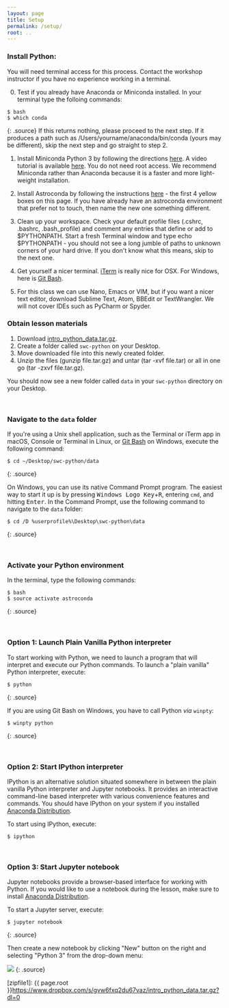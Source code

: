 ```yaml
---
layout: page
title: Setup
permalink: /setup/
root: ..
---
```


### Install Python:

You will need terminal access for this process. Contact the workshop instructor if you have no experience working in a terminal. 

0. Test if you already have Anaconda or Miniconda installed. In your terminal type the folloing commands:
~~~
$ bash
$ which conda
~~~
{: .source}
If this returns nothing, please proceed to the next step. If it produces a path such as /Users/yourname/anaconda/bin/conda (yours may be different), skip the next step and go straight to step 2.

1. Install Miniconda Python 3 by following the directions [here](https://astroconda.readthedocs.io/en/latest/getting_started.html#getting-started-jump). A video tutorial is available [here](http://swcarpentry.github.io/python-novice-gapminder/setup/). You do not need root access. We recommend Miniconda rather than Anaconda because it is a faster and more light-weight installation.

2. Install Astroconda by following the instructions [here](https://astroconda.readthedocs.io/en/latest/installation.html#standard-install) - the first 4 yellow boxes on this page. If you have already have an astroconda environment that prefer not to touch, then name the new one something different.

3. Clean up your workspace. Check your default profile files (.cshrc, .bashrc, .bash_profile) and comment any entries that define or add to $PYTHONPATH. Start a fresh Terminal window and type echo $PYTHONPATH - you should not see a long jumble of paths to unknown corners of your hard drive. If you don't know what this means, skip to the next one.

4. Get yourself a nicer terminal. [iTerm](https://www.iterm2.com/) is really nice for OSX. For Windows, here is [Git Bash](https://gitforwindows.org/).

5. For this class we can use Nano, Emacs or VIM, but if you want a nicer text editor, download Sublime Text, Atom, BBEdit or TextWrangler. We will not cover IDEs such as PyCharm or Spyder. 

### Obtain lesson materials

1. Download [intro_python_data.tar.gz](https://www.dropbox.com/s/gvw6fxq2du67vaz/intro_python_data.tar.gz?dl=1).
2. Create a folder called `swc-python` on your Desktop.
3. Move downloaded file into this newly created folder.
4. Unzip the files (gunzip file.tar.gz) and untar (tar -xvf file.tar) or all in one go (tar -zxvf file.tar.gz).

You should now see a new folder called `data` in your `swc-python` directory on your
Desktop.

&nbsp; <!-- vertical spacer -->

### Navigate to the `data` folder

If you're using a Unix shell application, such as the Terminal or iTerm app in macOS, Console or Terminal in
Linux, or [Git Bash](https://gitforwindows.org/) on Windows, execute the following command:

~~~
$ cd ~/Desktop/swc-python/data
~~~
{: .source}

On Windows, you can use its native Command Prompt program.  The easiest way to start it up is by
pressing <kbd>Windows Logo Key</kbd>+<kbd>R</kbd>, entering `cmd`, and hitting <kbd>Enter</kbd>. In
the Command Prompt, use the following command to navigate to the `data` folder:
~~~
$ cd /D %userprofile%\Desktop\swc-python\data
~~~
{: .source}

&nbsp; <!-- vertical spacer -->

### Activate your Python environment

In the terminal, type the following commands:

~~~
$ bash
$ source activate astroconda
~~~
{: .source}

&nbsp; <!-- vertical spacer -->

### Option 1: Launch Plain Vanilla Python interpreter

To start working with Python, we need to launch a program that will interpret and execute our Python
commands. To launch a "plain vanilla" Python interpreter, execute:
~~~
$ python
~~~
{: .source}

If you are using Git Bash on Windows, you have to call Python _via_ `winpty`:
~~~
$ winpty python
~~~
{: .source}

&nbsp; <!-- vertical spacer -->


### Option 2: Start IPython interpreter

IPython is an alternative solution situated somewhere in between the plain vanilla Python
interpreter and Jupyter notebooks.  It provides an interactive command-line based interpreter with
various convenience features and commands.  You should have IPython on your system if you installed
[Anaconda Distribution](http://carpentries.github.io/workshop-template/#python).

To start using IPython, execute:
~~~
$ ipython
~~~

&nbsp; <!-- vertical spacer -->

### Option 3: Start Jupyter notebook

Jupyter notebooks provide a browser-based interface for working with Python.  If you would like to
use a notebook during the lesson, make sure to install [Anaconda
Distribution](http://carpentries.github.io/workshop-template/#python).

To start a Jupyter server, execute:
~~~
$ jupyter notebook
~~~
{: .source}

Then create a new notebook by clicking "New" button on the right and selecting "Python 3" from the
drop-down menu:

![](../fig/new-notebook.png)
{: .source}

[zipfile1]: {{ page.root }}https://www.dropbox.com/s/gvw6fxq2du67vaz/intro_python_data.tar.gz?dl=0
